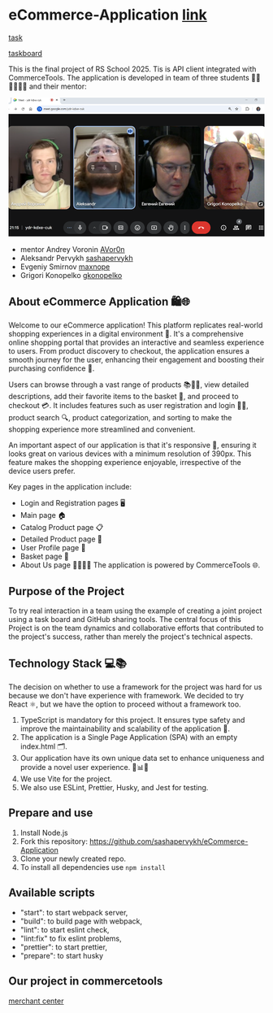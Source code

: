 # eCommerce-Application [link](https://github.com/sashapervykh/eCommerce-Application)

[task](https://github.com/rolling-scopes-school/tasks/tree/master/tasks/eCommerce-Application)

[taskboard](https://github.com/users/sashapervykh/projects/1/views/1)

This is the final project of RS School 2025. Tis is API client integrated with CommerceTools. The application is developed in team of three students 👨‍💻👩‍💻👨‍💻 and their mentor:

![alt text](image.png)

- mentor Andrey Voronin [AVor0n](https://github.com/AVor0n)
- Aleksandr Pervykh [sashapervykh](https://github.com/sashapervykh)
- Evgeniy Smirnov [maxnope](https://github.com/maxnope)
- Grigori Konopelko [gkonopelko](https://github.com/gkonopelko)

## About eCommerce Application 🛍️🌐

Welcome to our eCommerce application! This platform replicates real-world shopping experiences in a digital environment 🏪. It's a comprehensive online shopping portal that provides an interactive and seamless experience to users. From product discovery to checkout, the application ensures a smooth journey for the user, enhancing their engagement and boosting their purchasing confidence 🚀.

Users can browse through a vast range of products 📚👗👟, view detailed descriptions, add their favorite items to the basket 🛒, and proceed to checkout 💳. It includes features such as user registration and login 📝🔐, product search 🔍, product categorization, and sorting to make the shopping experience more streamlined and convenient.

An important aspect of our application is that it's responsive 📲, ensuring it looks great on various devices with a minimum resolution of 390px. This feature makes the shopping experience enjoyable, irrespective of the device users prefer.

Key pages in the application include:

-   Login and Registration pages 🖥️
-   Main page 🏠
-   Catalog Product page 📋
-   Detailed Product page 🔎
-   User Profile page 👤
-   Basket page 🛒
-   About Us page 🙋‍♂️🙋‍♀️
    The application is powered by CommerceTools 🌐.

## Purpose of the Project

To try real interaction in a team using the example of creating a joint project using a task board and GitHub sharing tools.
The central focus of this Project is on the team dynamics and collaborative efforts that contributed to the project's success, rather than merely the project's technical aspects.

## Technology Stack 💻📚

The decision on whether to use a framework for the project was hard for us because we don't have experience with framework. We decided to try React ⚛️, but we have the option to proceed without a framework too.

1. TypeScript is mandatory for this project. It ensures type safety and improve the maintainability and scalability of the application 📘.
2. The application is a Single Page Application (SPA) with an empty index.html 🗂️.
3. Our application have its own unique data set to enhance uniqueness and provide a novel user experience. 🚫📊💡
4. We use Vite for the project.
5. We also use ESLint, Prettier, Husky, and Jest for testing.

## Prepare and use

1. Install Node.js
2. Fork this repository: https://github.com/sashapervykh/eCommerce-Application
3. Clone your newly created repo.
4. To install all dependencies use `npm install`

## Available scripts

-   "start": to start webpack server,
-   "build": to build page with webpack,
-   "lint": to start eslint check,
-   "lint:fix" to fix eslint problems,
-   "prettier": to start prettier,
-   "prepare": to start husky

## Our project in commercetools

[merchant center](https://mc.us-central1.gcp.commercetools.com/space-real-estate/welcome)

